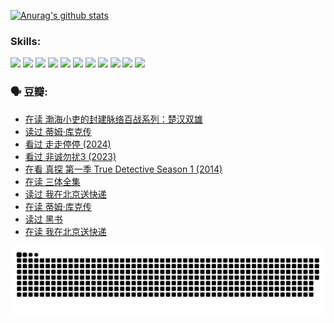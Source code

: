 
[![Anurag's github stats](https://github-readme-stats.vercel.app/api?username=w940853815)](https://github.com/anuraghazra/github-readme-stats)

### Skills:

<code><img height="32" src="https://cdn.jsdelivr.net/npm/simple-icons@v5/icons/python.svg"></code>
<code><img height="32" src="https://cdn.jsdelivr.net/npm/simple-icons@v5/icons/javascript.svg"></code>
<code><img height="32" src="https://cdn.jsdelivr.net/npm/simple-icons@v5/icons/django.svg"></code>
<code><img height="32" src="https://cdn.jsdelivr.net/npm/simple-icons@v5/icons/flask.svg"></code>
<code><img height="32" src="https://cdn.jsdelivr.net/npm/simple-icons@v5/icons/vuetify.svg"></code>
<code><img height="32" src="https://cdn.jsdelivr.net/npm/simple-icons@v5/icons/git.svg"></code>
<code><img height="32" src="https://cdn.jsdelivr.net/npm/simple-icons@v5/icons/docker.svg"></code>
<code><img height="32" src="https://cdn.jsdelivr.net/npm/simple-icons@v5/icons/postgresql.svg"></code>
<code><img height="32" src="https://cdn.jsdelivr.net/npm/simple-icons@v5/icons/elasticsearch.svg"></code>
<code><img height="32" src="https://cdn.jsdelivr.net/npm/simple-icons@v5/icons/macos.svg"></code>
<code><img height="32" src="https://cdn.jsdelivr.net/npm/simple-icons@v5/icons/linux.svg"></code>

### 🗣 豆瓣:

<!-- DOUBAN-ACTIVITIES:START -->
- [在读 渤海小吏的封建脉络百战系列：楚汉双雄](https://www.douban.com/people/136069238/status/4700950146/?_i=25092353)
- [读过 蒂姆·库克传](https://www.douban.com/people/136069238/status/4700949869/?_i=25092353)
- [看过 走走停停‎ (2024)](https://www.douban.com/people/136069238/status/4684430230/?_i=25092353)
- [看过 非诚勿扰3‎ (2023)](https://www.douban.com/people/136069238/status/4676324100/?_i=25092353)
- [在看 真探 第一季 True Detective Season 1‎ (2014)](https://www.douban.com/people/136069238/status/4673382852/?_i=25092353)
- [在读 三体全集](https://www.douban.com/people/136069238/status/4672842521/?_i=25092353)
- [读过 我在北京送快递](https://www.douban.com/people/136069238/status/4672842036/?_i=25092353)
- [在读 蒂姆·库克传](https://www.douban.com/people/136069238/status/4663517053/?_i=25092353)
- [读过 黑书](https://www.douban.com/people/136069238/status/4663516022/?_i=25092353)
- [在读 我在北京送快递](https://www.douban.com/people/136069238/status/4658098365/?_i=25092353)
<!-- DOUBAN-ACTIVITIES:END -->


![Snake animation](https://raw.githubusercontent.com/w940853815/w940853815/output/github-contribution-grid-snake.svg)

<!--
**w940853815/w940853815** is a ✨ _special_ ✨ repository because its `README.md` (this file) appears on your GitHub profile.

Here are some ideas to get you started:

- 🔭 I’m currently working on ...
- 🌱 I’m currently learning ...
- 👯 I’m looking to collaborate on ...
- 🤔 I’m looking for help with ...
- 💬 Ask me about ...
- 📫 How to reach me: ...
- 😄 Pronouns: ...
- ⚡ Fun fact: ...
-->
